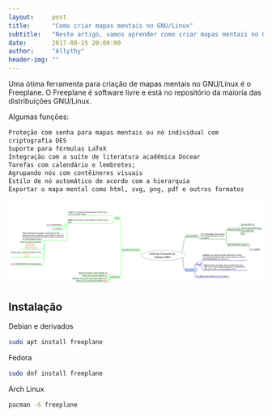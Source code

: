 ```yaml
---
layout:     post
title:      "Como criar mapas mentais no GNU/Linux"
subtitle:   "Neste artigo, vamos aprender como criar mapas mentais no GNU/Linux."
date:       2017-08-25 20:00:00
author:     "Allythy"
header-img: ""
---
```

Uma ótima ferramenta para criação de mapas mentais no GNU/Linux é o Freeplane. O Freeplane é software livre e está no repositório da maioria das distribuições GNU/Linux.

Algumas funções:

    Proteção com senha para mapas mentais ou nó individual com criptografia DES
    Suporte para fórmulas LaTeX
    Integração com a suíte de literatura acadêmica Docear
    Tarefas com calendário e lembretes;
    Agrupando nós com contêineres visuais
    Estilo de nó automático de acordo com a hierarquia
    Exportar o mapa mental como html, svg, png, pdf e outros formatos


![](/img/freeplane.png)
## Instalação

Debian e derivados

```bash
sudo apt install freeplane
```
Fedora

```bash
sudo dnf install freeplane
```

Arch Linux

```bash
pacman -S freeplane
```

